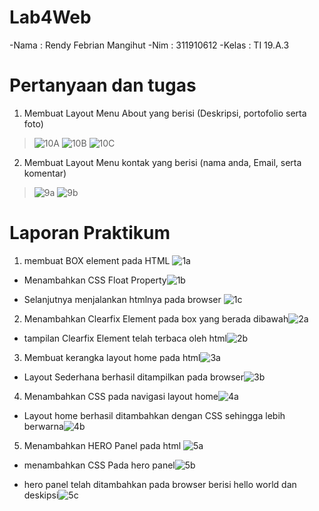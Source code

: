 # Lab4Web

-Nama : Rendy Febrian Mangihut
-Nim : 311910612
-Kelas : TI 19.A.3

# Pertanyaan dan tugas

1. Membuat Layout Menu About yang berisi (Deskripsi, portofolio serta foto)
> ![10A](https://user-images.githubusercontent.com/59887134/114895725-eeb38900-9e39-11eb-8aa0-aacc47316e07.png)
 ![10B](https://user-images.githubusercontent.com/59887134/114895759-f5420080-9e39-11eb-80ca-e8f7d3b517a5.png)
 ![10C](https://user-images.githubusercontent.com/59887134/114895760-f5420080-9e39-11eb-829e-88e40ebfa94b.png)


2. Membuat Layout Menu kontak yang berisi (nama anda, Email, serta komentar)
> ![9a](https://user-images.githubusercontent.com/59887134/114896235-5bc71e80-9e3a-11eb-8a05-59381d8a3687.png)
 ![9b](https://user-images.githubusercontent.com/59887134/114896240-5e297880-9e3a-11eb-9279-437fe2734a13.png)
 
 
 # Laporan Praktikum
 
1. membuat BOX element pada HTML
![1a](https://user-images.githubusercontent.com/59887134/114897030-0f301300-9e3b-11eb-8426-d3268b25aa31.png)

- Menambahkan CSS Float Property![1b](https://user-images.githubusercontent.com/59887134/114897108-2242e300-9e3b-11eb-833f-25ca615860d6.png)

- Selanjutnya menjalankan htmlnya pada browser ![1c](https://user-images.githubusercontent.com/59887134/114897332-53231800-9e3b-11eb-9b63-38c0a673af40.png)

2. Menambahkan Clearfix Element pada box yang berada dibawah![2a](https://user-images.githubusercontent.com/59887134/114897729-b6ad4580-9e3b-11eb-8173-3be036232f74.png)

- tampilan Clearfix Element telah terbaca oleh html![2b](https://user-images.githubusercontent.com/59887134/114897901-e1979980-9e3b-11eb-9614-cd82a08c79c4.png)

3. Membuat kerangka layout home pada html![3a](https://user-images.githubusercontent.com/59887134/114898650-82865480-9e3c-11eb-9193-a1373b10d456.png)

- Layout Sederhana berhasil ditampilkan pada browser![3b](https://user-images.githubusercontent.com/59887134/114898775-9c279c00-9e3c-11eb-9210-9261e1ee7349.png)

4. Menambahkan CSS pada navigasi layout home![4a](https://user-images.githubusercontent.com/59887134/114899070-dbee8380-9e3c-11eb-9790-a22b0db8cdde.png)

- Layout home berhasil ditambahkan dengan CSS sehingga lebih berwarna![4b](https://user-images.githubusercontent.com/59887134/114899365-19531100-9e3d-11eb-9ef5-798c5b17b056.png)

5. Menambahkan HERO Panel pada html ![5a](https://user-images.githubusercontent.com/59887134/114899924-97171c80-9e3d-11eb-9263-165dbf86c7ba.png)

- menambahkan CSS Pada hero panel![5b](https://user-images.githubusercontent.com/59887134/114900282-ebba9780-9e3d-11eb-8456-2a3a912408f6.png)

- hero panel telah ditambahkan pada browser berisi hello world dan deskipsi![5c](https://user-images.githubusercontent.com/59887134/114900305-f2490f00-9e3d-11eb-8cb4-f14ccb515b43.png)



